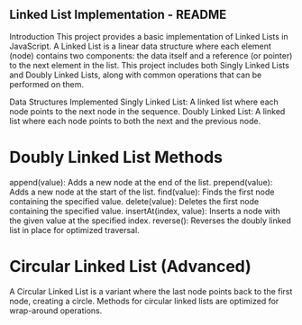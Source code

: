 ## Linked List Implementation - README
Introduction
This project provides a basic implementation of Linked Lists in JavaScript. A Linked List is a linear data structure where each element (node) contains two components: the data itself and a reference (or pointer) to the next element in the list. This project includes both Singly Linked Lists and Doubly Linked Lists, along with common operations that can be performed on them.

Data Structures Implemented
Singly Linked List: A linked list where each node points to the next node in the sequence.
Doubly Linked List: A linked list where each node points to both the next and the previous node. 

# Doubly Linked List Methods
append(value): Adds a new node at the end of the list.
prepend(value): Adds a new node at the start of the list.
find(value): Finds the first node containing the specified value.
delete(value): Deletes the first node containing the specified value.
insertAt(index, value): Inserts a node with the given value at the specified index.
reverse(): Reverses the doubly linked list in place for optimized traversal.

# Circular Linked List (Advanced)
A Circular Linked List is a variant where the last node points back to the first node, creating a circle. Methods for circular linked lists are optimized for wrap-around operations.
